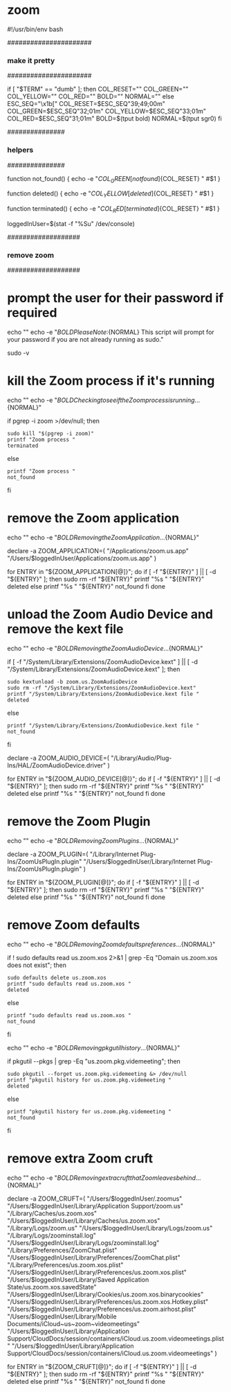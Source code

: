 # zoom
#!/usr/bin/env bash

######################
### make it pretty ###
######################

if [ "$TERM" == "dumb" ]; then
    COL_RESET=""
    COL_GREEN=""
    COL_YELLOW=""
    COL_RED=""
    BOLD=""
    NORMAL=""
else
    ESC_SEQ="\x1b["
    COL_RESET=$ESC_SEQ"39;49;00m"
    COL_GREEN=$ESC_SEQ"32;01m"
    COL_YELLOW=$ESC_SEQ"33;01m"
    COL_RED=$ESC_SEQ"31;01m"
    BOLD=$(tput bold)
    NORMAL=$(tput sgr0)
fi

###############
### helpers ###
###############

function not_found() {
    echo -e "${COL_GREEN}[not found]${COL_RESET} " #$1
}

function deleted() {
    echo -e "${COL_YELLOW}[deleted]${COL_RESET} " #$1
}

function terminated() {
    echo -e "${COL_RED}[terminated]${COL_RESET} " #$1
}

loggedInUser=$(stat -f "%Su" /dev/console)

###################
### remove zoom ###
###################

# prompt the user for their password if required

echo ""
echo -e "${BOLD}Please Note:${NORMAL} This script will prompt for your password if you are not already running as sudo."

sudo -v

# kill the Zoom process if it's running

echo ""
echo -e "${BOLD}Checking to see if the Zoom process is running...${NORMAL}"

if pgrep -i zoom >/dev/null; then

    sudo kill "$(pgrep -i zoom)"
    printf "Zoom process "
    terminated

else

    printf "Zoom process "
    not_found

fi

# remove the Zoom application

echo ""
echo -e "${BOLD}Removing the Zoom Application...${NORMAL}"

declare -a ZOOM_APPLICATION=(
    "/Applications/zoom.us.app"
    "/Users/$loggedInUser/Applications/zoom.us.app"
)

for ENTRY in "${ZOOM_APPLICATION[@]}"; do
    if [ -f "${ENTRY}" ] || [ -d "${ENTRY}" ]; then
        sudo rm -rf "${ENTRY}"
        printf "%s " "${ENTRY}"
        deleted
    else
        printf "%s " "${ENTRY}"
        not_found
    fi
done

# unload the Zoom Audio Device and remove the kext file

echo ""
echo -e "${BOLD}Removing the Zoom Audio Device...${NORMAL}"

if [ -f "/System/Library/Extensions/ZoomAudioDevice.kext" ] || [ -d "/System/Library/Extensions/ZoomAudioDevice.kext" ]; then

    sudo kextunload -b zoom.us.ZoomAudioDevice
    sudo rm -rf "/System/Library/Extensions/ZoomAudioDevice.kext"
    printf "/System/Library/Extensions/ZoomAudioDevice.kext file "
    deleted

else

    printf "/System/Library/Extensions/ZoomAudioDevice.kext file "
    not_found

fi

declare -a ZOOM_AUDIO_DEVICE=(
    "/Library/Audio/Plug-Ins/HAL/ZoomAudioDevice.driver"
)

for ENTRY in "${ZOOM_AUDIO_DEVICE[@]}"; do
    if [ -f "${ENTRY}" ] || [ -d "${ENTRY}" ]; then
        sudo rm -rf "${ENTRY}"
        printf "%s " "${ENTRY}"
        deleted
    else
        printf "%s " "${ENTRY}"
        not_found
    fi
done

# remove the Zoom Plugin

echo ""
echo -e "${BOLD}Removing Zoom Plugins...${NORMAL}"

declare -a ZOOM_PLUGIN=(
    "/Library/Internet Plug-Ins/ZoomUsPlugIn.plugin"
    "/Users/$loggedInUser/Library/Internet Plug-Ins/ZoomUsPlugIn.plugin"
)

for ENTRY in "${ZOOM_PLUGIN[@]}"; do
    if [ -f "${ENTRY}" ] || [ -d "${ENTRY}" ]; then
        sudo rm -rf "${ENTRY}"
        printf "%s " "${ENTRY}"
        deleted
    else
        printf "%s " "${ENTRY}"
        not_found
    fi
done

# remove Zoom defaults

echo ""
echo -e "${BOLD}Removing Zoom defaults preferences...${NORMAL}"

if ! sudo defaults read us.zoom.xos 2>&1 | grep -Eq "Domain us.zoom.xos does not exist"; then

    sudo defaults delete us.zoom.xos
    printf "sudo defaults read us.zoom.xos "
    deleted

else

    printf "sudo defaults read us.zoom.xos "
    not_found

fi

echo ""
echo -e "${BOLD}Removing pkgutil history...${NORMAL}"

if pkgutil --pkgs | grep -Eq "us.zoom.pkg.videmeeting"; then

    sudo pkgutil --forget us.zoom.pkg.videmeeting &> /dev/null
    printf "pkgutil history for us.zoom.pkg.videmeeting "
    deleted

else

    printf "pkgutil history for us.zoom.pkg.videmeeting "
    not_found

fi

# remove extra Zoom cruft

echo ""
echo -e "${BOLD}Removing extra cruft that Zoom leaves behind...${NORMAL}"

declare -a ZOOM_CRUFT=(
    "/Users/$loggedInUser/.zoomus"
    "/Users/$loggedInUser/Library/Application Support/zoom.us"
    "/Library/Caches/us.zoom.xos"
    "/Users/$loggedInUser/Library/Caches/us.zoom.xos"
    "/Library/Logs/zoom.us"
    "/Users/$loggedInUser/Library/Logs/zoom.us"
    "/Library/Logs/zoominstall.log"
    "/Users/$loggedInUser/Library/Logs/zoominstall.log"
    "/Library/Preferences/ZoomChat.plist"
    "/Users/$loggedInUser/Library/Preferences/ZoomChat.plist"
    "/Library/Preferences/us.zoom.xos.plist"
    "/Users/$loggedInUser/Library/Preferences/us.zoom.xos.plist"
    "/Users/$loggedInUser/Library/Saved Application State/us.zoom.xos.savedState"
    "/Users/$loggedInUser/Library/Cookies/us.zoom.xos.binarycookies"
    "/Users/$loggedInUser/Library/Preferences/us.zoom.xos.Hotkey.plist"
    "/Users/$loggedInUser/Library/Preferences/us.zoom.airhost.plist"
    "/Users/$loggedInUser/Library/Mobile Documents/iCloud~us~zoom~videomeetings"
    "/Users/$loggedInUser/Library/Application Support/CloudDocs/session/containers/iCloud.us.zoom.videomeetings.plist"
    "/Users/$loggedInUser/Library/Application Support/CloudDocs/session/containers/iCloud.us.zoom.videomeetings"
)

for ENTRY in "${ZOOM_CRUFT[@]}"; do
    if [ -f "${ENTRY}" ] || [ -d "${ENTRY}" ]; then
        sudo rm -rf "${ENTRY}"
        printf "%s " "${ENTRY}"
        deleted
    else
        printf "%s " "${ENTRY}"
        not_found
    fi
done
